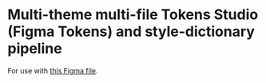 # Multi-theme multi-file Tokens Studio (Figma Tokens) and style-dictionary pipeline

For use with [this Figma file](https://www.figma.com/community/file/1119801983900693166).
